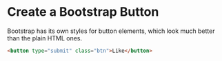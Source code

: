 # Create a Bootstrap Button
Bootstrap has its own styles for button elements, which look much better than the plain HTML ones.

```html
<button type="submit" class="btn">Like</button>
```
